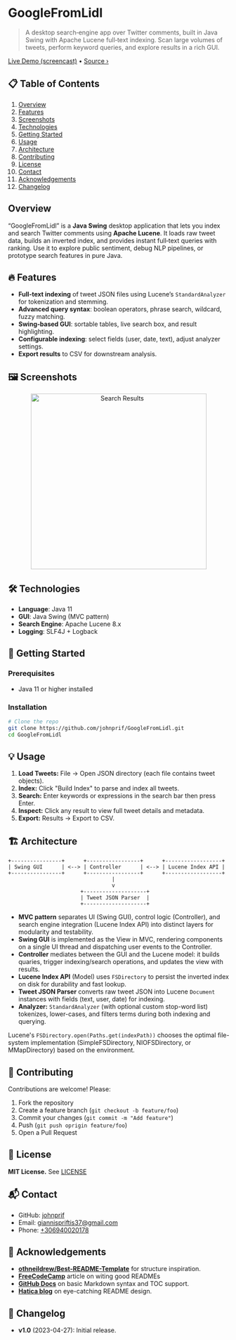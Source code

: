 # GoogleFromLidl
> A desktop search‑engine app over Twitter comments, built in Java Swing with Apache Lucene full‑text indexing. Scan large volumes of tweets, perform keyword queries, and explore results in a rich GUI.  

[Live Demo (screencast)](https://github.com/johnprif/GoogleFromLidl#demo) • [Source ›](https://github.com/johnprif/GoogleFromLidl)  


## 📋 Table of Contents

1. [Overview](#overview)  
2. [Features](#🔥-features)  
3. [Screenshots](#🖼️-screenshots)  
4. [Technologies](#🛠️-technologies)  
5. [Getting Started](#🚀-getting-started)  
6. [Usage](#usage)  
7. [Architecture](#🏗-architecture)  
8. [Contributing](#🤝-contributing)  
9. [License](#📄-license--contact) 
10. [Contact](#📬-contact) 
11. [Acknowledgements](#🙏-acknowledgements)  
12. [Changelog](#📝-changelog)  

## Overview

“GoogleFromLidl” is a **Java Swing** desktop application that lets you index and search Twitter comments using **Apache Lucene**. It loads raw tweet data, builds an inverted index, and provides instant full‑text queries with ranking. Use it to explore public sentiment, debug NLP pipelines, or prototype search features in pure Java.

## 🔥 Features

- **Full‑text indexing** of tweet JSON files using Lucene’s `StandardAnalyzer` for tokenization and stemming.  
- **Advanced query syntax**: boolean operators, phrase search, wildcard, fuzzy matching.  
- **Swing‑based GUI**: sortable tables, live search box, and result highlighting.  
- **Configurable indexing**: select fields (user, date, text), adjust analyzer settings.  
- **Export results** to CSV for downstream analysis.  

## 🖼️ Screenshots

<p align="center">  
  <img src="https://user-images.githubusercontent.com/56134761/217270067-7924a16b-fbf3-4739-a27b-91b459b6941c.png" alt="Search Results" width="400"/>  
</p>

## 🛠️ Technologies

- **Language**: Java 11 
- **GUI**: Java Swing (MVC pattern) 
- **Search Engine**: Apache Lucene 8.x
- **Logging**: SLF4J + Logback  

## 🚀 Getting Started

### Prerequisites

- Java 11 or higher installed  

### Installation

```bash
# Clone the repo
git clone https://github.com/johnprif/GoogleFromLidl.git
cd GoogleFromLidl
```

## 💡 Usage
1. **Load Tweets:** File -> Open JSON directory (each file contains tweet objects).
2. **Index:** Click "Build Index" to parse and index all tweets.
3. **Search:** Enter keywords or expressions in the search bar then press Enter.
4. **Inspect:** Click any result to view full tweet details and metadata.
5. **Export:** Results -> Export to CSV.

## 🏗 Architecture
```plaintext
+----------------+      +-----------------+      +------------------+
| Swing GUI      | <--> | Controller      | <--> | Lucene Index API |
+----------------+      +-----------------+      +------------------+
                                 |
                                 v
                       +--------------------+
                       | Tweet JSON Parser  |
                       +--------------------+
```
- **MVC pattern** separates UI (Swing GUI), control logic (Controller), and search engine integration (Lucene Index API) into distinct layers for modularity and testability.
- **Swing GUI** is implemented as the View in MVC, rendering components on a single UI thread and dispatching user events to the Controller.
- **Controller** mediates between the GUI and the Lucene model: it builds quaries, trigger indexing/search operations, and updates the view with results.
- **Lucene Index API** (Model) uses `FSDirectory` to persist the inverted index on disk for durability and fast lookup.
- **Tweet JSON Parser** converts raw tweet JSON into Lucene `Document` instances with fields (text, user, date) for indexing.
- **Analyzer:** `StandardAnalyzer` (with optional custom stop-word list) tokenizes, lower-cases, and filters terms during both indexing and querying.

Lucene's `FSDirectory.open(Paths.get(indexPath))` chooses the optimal file-system implementation (SimpleFSDirectory, NIOFSDirectory, or MMapDirectory) based on the environment.

## 🤝 Contributing
Contributions are welcome! Please:
1. Fork the repository
2. Create a feature branch (`git checkout -b feature/foo`)
3. Commit your changes (`git commit -m "Add feature"`)
4. Push (`git push oprigin feature/foo`)
5. Open a Pull Request

## 📄 License
**MIT License.** See [LICENSE](https://github.com/johnprif/GoogleFromLidl/blob/main/LICENSE)

## 📬 Contact
- GitHub: [johnprif](https://github.com/johnprif)
- Email: [giannispriftis37@gmail.com](mailto:giannispriftis37@gmail.com)
- Phone: [+306940020178](tel:+306940020178)

## 🙏 Acknowledgements
- **[othneildrew/Best-README-Template](https://www.hatica.io/blog/best-practices-for-github-readme/?utm_source=chatgpt.com)** for structure inspiration.
- **[FreeCodeCamp](https://github.com/Louis3797/awesome-readme-template?utm_source=chatgpt.com)** article on witing good READMEs
- **[GitHub Docs](https://docs.github.com/en/get-started/writing-on-github/getting-started-with-writing-and-formatting-on-github/basic-writing-and-formatting-syntax?utm_source=chatgpt.com)** on basic Markdown syntax and TOC support.
- **[Hatica blog](https://www.hatica.io/blog/best-practices-for-github-readme/?utm_source=chatgpt.com)** on eye-catching README design.

## 📝 Changelog
- **v1.0** (2023-04-27): Initial release.